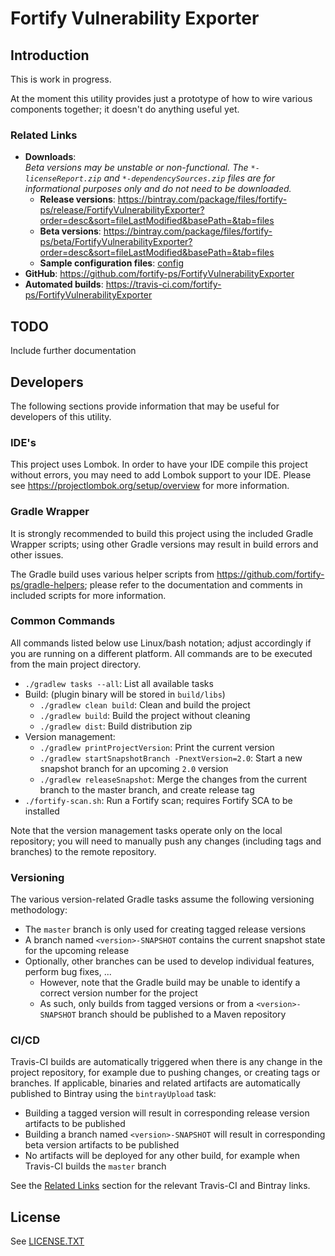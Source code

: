 <x-tag-head>
<x-tag-meta http-equiv="X-UA-Compatible" content="IE=edge"/>

<x-tag-script language="JavaScript"><!--
<X-INCLUDE url="https://cdn.jsdelivr.net/gh/highlightjs/cdn-release@10.0.0/build/highlight.min.js"/>
--></x-tag-script>

<x-tag-script language="JavaScript"><!--
<X-INCLUDE url="https://ajax.googleapis.com/ajax/libs/jquery/3.4.1/jquery.min.js" />
--></x-tag-script>

<x-tag-script language="JavaScript"><!--
<X-INCLUDE url="${gradleHelpersLocation}/spa_readme.js" />
--></x-tag-script>

<x-tag-style><!--
<X-INCLUDE url="https://cdn.jsdelivr.net/gh/highlightjs/cdn-release@10.0.0/build/styles/github.min.css" />
--></x-tag-style>

<x-tag-style><!--
<X-INCLUDE url="${gradleHelpersLocation}/spa_readme.css" />
--></x-tag-style>
</x-tag-head>

# Fortify Vulnerability Exporter

## Introduction

This is work in progress. 

At the moment this utility provides just a prototype of how to wire various components
together; it doesn't do anything useful yet.
  
### Related Links

* **Downloads**:  
  _Beta versions may be unstable or non-functional. The `*-licenseReport.zip` and `*-dependencySources.zip` files are for informational purposes only and do not need to be downloaded._
	* **Release versions**: https://bintray.com/package/files/fortify-ps/release/FortifyVulnerabilityExporter?order=desc&sort=fileLastModified&basePath=&tab=files  
	* **Beta versions**: https://bintray.com/package/files/fortify-ps/beta/FortifyVulnerabilityExporter?order=desc&sort=fileLastModified&basePath=&tab=files
	* **Sample configuration files**: [config](config)
* **GitHub**: https://github.com/fortify-ps/FortifyVulnerabilityExporter
* **Automated builds**: https://travis-ci.com/fortify-ps/FortifyVulnerabilityExporter


## TODO

Include further documentation


## Developers

The following sections provide information that may be useful for developers of this utility.

### IDE's

This project uses Lombok. In order to have your IDE compile this project without errors, 
you may need to add Lombok support to your IDE. Please see https://projectlombok.org/setup/overview 
for more information.

### Gradle Wrapper

It is strongly recommended to build this project using the included Gradle Wrapper
scripts; using other Gradle versions may result in build errors and other issues.

The Gradle build uses various helper scripts from https://github.com/fortify-ps/gradle-helpers;
please refer to the documentation and comments in included scripts for more information. 

### Common Commands

All commands listed below use Linux/bash notation; adjust accordingly if you
are running on a different platform. All commands are to be executed from
the main project directory.

* `./gradlew tasks --all`: List all available tasks
* Build: (plugin binary will be stored in `build/libs`)
	* `./gradlew clean build`: Clean and build the project
	* `./gradlew build`: Build the project without cleaning
	* `./gradlew dist`: Build distribution zip
* Version management:
	* `./gradlew printProjectVersion`: Print the current version
	* `./gradlew startSnapshotBranch -PnextVersion=2.0`: Start a new snapshot branch for an upcoming `2.0` version
	* `./gradlew releaseSnapshot`: Merge the changes from the current branch to the master branch, and create release tag
* `./fortify-scan.sh`: Run a Fortify scan; requires Fortify SCA to be installed

Note that the version management tasks operate only on the local repository; you will need to manually
push any changes (including tags and branches) to the remote repository.

### Versioning

The various version-related Gradle tasks assume the following versioning methodology:

* The `master` branch is only used for creating tagged release versions
* A branch named `<version>-SNAPSHOT` contains the current snapshot state for the upcoming release
* Optionally, other branches can be used to develop individual features, perform bug fixes, ...
	* However, note that the Gradle build may be unable to identify a correct version number for the project
	* As such, only builds from tagged versions or from a `<version>-SNAPSHOT` branch should be published to a Maven repository

### CI/CD

Travis-CI builds are automatically triggered when there is any change in the project repository,
for example due to pushing changes, or creating tags or branches. If applicable, binaries and related 
artifacts are automatically published to Bintray using the `bintrayUpload` task:

* Building a tagged version will result in corresponding release version artifacts to be published
* Building a branch named `<version>-SNAPSHOT` will result in corresponding beta version artifacts to be published
* No artifacts will be deployed for any other build, for example when Travis-CI builds the `master` branch

See the [Related Links](#related-links) section for the relevant Travis-CI and Bintray links.


## License
<x-insert text="<!--"/>

See [LICENSE.TXT](LICENSE.TXT)

<x-insert text="-->"/>

<x-include url="file:LICENSE.TXT"/>
